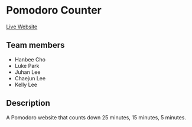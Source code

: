 # Pomodoro Counter
[Live Website](https://hanbee17.github.io/llk_teamfe_project1/)

## Team members
- Hanbee Cho
- Luke Park
- Juhan Lee
- Chaejun Lee
- Kelly Lee

## Description
A Pomodoro website that counts down 25 minutes, 15 minutes, 5 minutes. 


